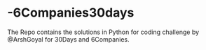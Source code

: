 # -6Companies30days

The Repo contains the solutions in Python for coding challenge by @ArshGoyal for 30Days and 6Companies.
